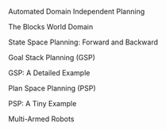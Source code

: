 Automated Domain Independent Planning

The Blocks World Domain

State Space Planning: Forward and Backward

Goal Stack Planning (GSP)

GSP: A Detailed Example

Plan Space Planning (PSP)

PSP: A Tiny Example

Multi-Armed Robots
